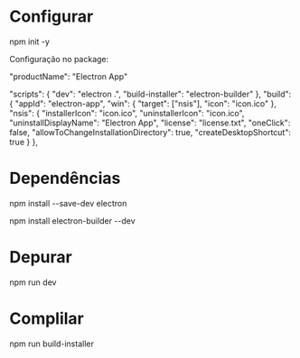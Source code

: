 # Configurar

npm init -y

Configuração no package:

"productName": "Electron App"

"scripts": {
    "dev": "electron .",
    "build-installer": "electron-builder"
  },
  "build": {
    "appId": "electron-app",
    "win": {
      "target": ["nsis"],
      "icon": "icon.ico"
    },
    "nsis": {
      "installerIcon": "icon.ico",
      "uninstallerIcon": "icon.ico",
      "uninstallDisplayName": "Electron App",
      "license": "license.txt",
      "oneClick": false,
      "allowToChangeInstallationDirectory": true,
      "createDesktopShortcut": true
    }
  },

# Dependências

npm install --save-dev electron

npm install electron-builder --dev

# Depurar

npm run dev

# Complilar

npm run build-installer
